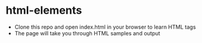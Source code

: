 # html-elements
- Clone this repo and open index.html in your browser to learn HTML tags
- The page will take you through HTML samples and output
